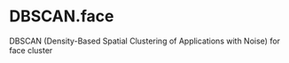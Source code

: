 # DBSCAN.face
DBSCAN (Density-Based Spatial Clustering of Applications with Noise) for face cluster
